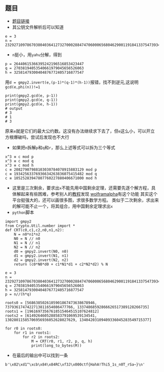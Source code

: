 ## 题目
* [题目链接](https://adworld.xctf.org.cn/media/task/attachments/9244cc370caa43f491636f8c4670fe7d.zip)
* 其公钥文件解析后可以知道
```
e = 3
n = 23292710978670380403641273270002884747060006568046290011918413375473934024039715180540887338067
```
* ```n```挺小，用```yahu```分解，得到
```
p = 26440615366395242196516853423447
q = 27038194053540661979045656526063
h = 32581479300404876772405716877547
```
用```d = gmpy2.invert(e,(p-1)*(q-1)*(h-1))```报错，找不到逆元,这说明```gcd(e,phi(n))!=1```
```
print(gmpy2.gcd(e, p-1))
print(gmpy2.gcd(e, q-1))
print(gmpy2.gcd(e, h-1))
# output
# 3
# 1
# 3
```
原来```e```就是它们的最大公约数。这没有办法继续求下去了，但```e```这么小，可以开立方根爆破吗，尝试后发现也不大行
* 如果把```n```拆解```p```和```q```和```r```，那么上述等式可以拆为三个等式
```
x^3 ≡ c mod p
x^3 ≡ c mod q
x^3 ≡ c mod h
c ≡ 20827907988103030784078915883129 mod p
c ≡ 19342563376936634263836075415482 mod q
c ≡ 10525283947807760227880406671000 mod h
```
* 这里是三次剩余，要求出```x```不能先用中国剩余定理，还需要先逐个解方程，具体解起来有些困难，参考别人的[教程](https://github.com/p4-team/ctf/tree/master/2016-03-12-0ctf/rsa)发现
[wolframalpha](https://www.wolframalpha.com/input/?i=x%5E3+%3D+19342563376936634263836075415482+%28mod+19342563376936634263836075415482%29)有这个功能
其实这个平台挺强大的，还可以画很多图，求很多数学方程。
类似于二次剩余，求出来的解可能不止一个，将其组合，用中国剩余定理求出```x```
* ```python```脚本
```
import gmpy2
from Crypto.Util.number import *
def CRT(c0,c1,c2,n0,n1,n2):
    N = n0*n1*n2
    N0 = N // n0
    N1 = N // n1
    N2 = N // n2
    d0 = gmpy2.invert(N0, n0)
    d1 = gmpy2.invert(N1, n1)
    d2 = gmpy2.invert(N2, n2)
    return (c0*N0*d0 + c1*N1*d1 + c2*N2*d2) % N

e = 3
n = 23292710978670380403641273270002884747060006568046290011918413375473934024039715180540887338067
q = 27038194053540661979045656526063
h = 32581479300404876772405716877547
p = n//(h*q)

roots0 = [5686385026105901867473638678946, 7379361747422713811654086477766, 13374868592866626517389128266735]
roots1 = [19616973567618515464515107624812]
roots2 = [6149264605288583791069539134541, 13028011585706956936052628027629, 13404203109409336045283549715377]

for r0 in roots0:
    for r1 in roots1:
        for r2 in roots2:
            M = CRT(r0, r1, r2, p, q, h)
            print(long_to_bytes(M))
```
* 在最后的输出中可以找到一条
```
b'\x02\xd1^\xcb\x84\x84RC\xf3J\x000ctf{HahA!Thi5_1s_n0T_rSa~}\n'
```
